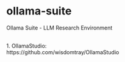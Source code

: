 # ollama-suite
Ollama Suite - LLM Research Environment

<br>
1. OllamaStudio:
<br>
https://github.com/wisdomtray/OllamaStudio

<br><br>
